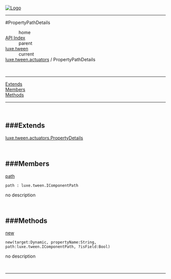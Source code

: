 
[![Logo](../../../../images/logo.png)](../../../../index.html)

---

#PropertyPathDetails


&emsp;&emsp;&emsp;home   
[API Index](../../../../api/index.html#luxe.tween)   
&emsp;&emsp;&emsp;parent    
[luxe.tween](../)     
&emsp;&emsp;&emsp;current    
[luxe.tween.actuators](./) / PropertyPathDetails

<br/>

---


[Extends](#Extends)   
[Members](#Members)   
[Methods](#Methods)   


---

&nbsp;   

<a class="lift" name="Extends" ></a>
###Extends   
---
<a class="lift" name="luxe.tween.actuators.PropertyDetails" href="{{{rel_path}}}api/luxe/tween.actuators.PropertyDetails.html">luxe.tween.actuators.PropertyDetails</a>

&nbsp;   

<a class="lift" name="Members" ></a>
###Members   
---
<a class="lift" name="path" href="#path">path</a>



`path : luxe.tween.IComponentPath`

<span class="small_desc_flat"> no description </span>   

&nbsp;   

<a class="lift" name="Methods" ></a>
###Methods   
---
<a class="lift" name="new" href="#new">new</a>



`new(target:Dynamic, propertyName:String, path:luxe.tween.IComponentPath, ?isField:Bool) `

<span class="small_desc_flat"> no description </span>   



&nbsp;
&nbsp;
&nbsp;

---  


&nbsp;   
&nbsp;   